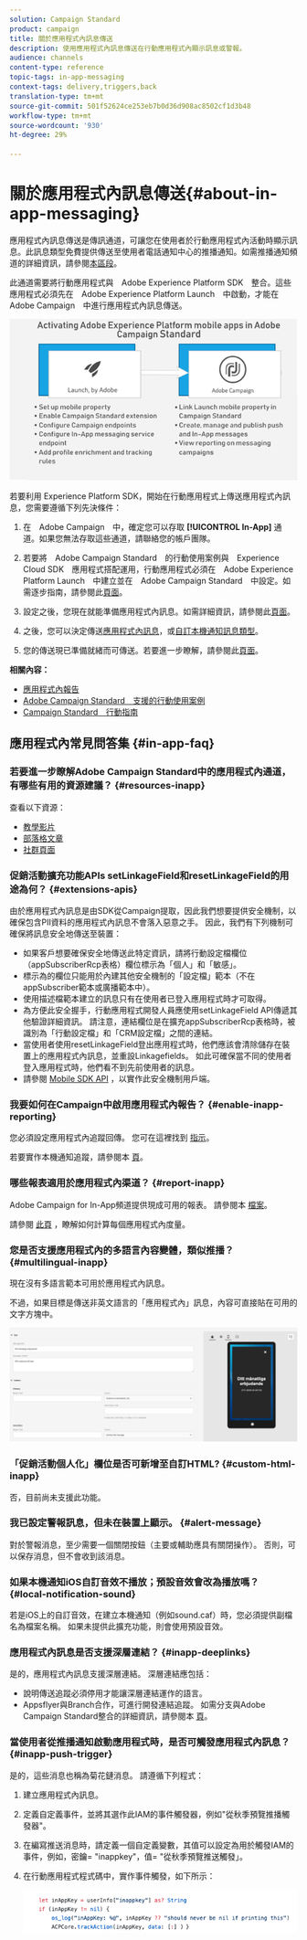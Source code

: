 ```yaml
---
solution: Campaign Standard
product: campaign
title: 關於應用程式內訊息傳送
description: 使用應用程式內訊息傳送在行動應用程式內顯示訊息或警報。
audience: channels
content-type: reference
topic-tags: in-app-messaging
context-tags: delivery,triggers,back
translation-type: tm+mt
source-git-commit: 501f52624ce253eb7b0d36d908ac8502cf1d3b48
workflow-type: tm+mt
source-wordcount: '930'
ht-degree: 29%

---
```



# 關於應用程式內訊息傳送{#about-in-app-messaging}

應用程式內訊息傳送是傳訊通道，可讓您在使用者於行動應用程式內活動時顯示訊息。此訊息類型免費提供傳送至使用者電話通知中心的推播通知。如需推播通知頻道的詳細資訊，請參閱[本區段](../../channels/using/about-push-notifications.md)。

此通道需要將行動應用程式與　Adobe Experience Platform SDK　整合。這些應用程式必須先在　Adobe Experience Platform Launch　中啟動，才能在　Adobe Campaign　中進行應用程式內訊息傳送。

![](assets/launch_campaign.png)

若要利用 Experience Platform SDK，開始在行動應用程式上傳送應用程式內訊息，您需要遵循下列先決條件：

1. 在　Adobe Campaign　中，確定您可以存取 **[!UICONTROL In-App]** 通道。如果您無法存取這些通道，請聯絡您的帳戶團隊。

1. 若要將　Adobe Campaign Standard　的行動使用案例與　Experience Cloud SDK　應用程式搭配運用，行動應用程式必須在　Adobe Experience Platform Launch　中建立並在　Adobe Campaign Standard　中設定。如需逐步指南，請參閱此[頁面](https://helpx.adobe.com/tw/campaign/kb/configuring-app-sdk.html)。

1. 設定之後，您現在就能準備應用程式內訊息。如需詳細資訊，請參閱此[頁面](../../channels/using/preparing-and-sending-an-in-app-message.md#preparing-your-in-app-message)。

1. 之後，您可以決定傳送[應用程式內訊息](../../channels/using/customizing-an-in-app-message.md)，或[自訂本機通知訊息類型](../../channels/using/customizing-an-in-app-message.md#customizing-a-local-notification-message-type)。

1. 您的傳送現已準備就緒而可傳送。若要進一步瞭解，請參閱此[頁面](../../channels/using/preparing-and-sending-an-in-app-message.md#sending-your-in-app-message)。

**相關內容：**

* [應用程式內報告](../../reporting/using/in-app-report.md)
* [Adobe Campaign Standard　支援的行動使用案例](https://helpx.adobe.com/tw/campaign/kb/configure-launch-rules-acs-use-cases.html)
* [Campaign Standard　行動指南](https://helpx.adobe.com/tw/campaign/kb/acs-mobile.html)

## 應用程式內常見問答集 {#in-app-faq}

### 若要進一步瞭解Adobe Campaign Standard中的應用程式內通道，有哪些有用的資源建議？ {#resources-inapp}

查看以下資源：

* [教學影片](https://docs.adobe.com/content/help/en/campaign-standard-learn/tutorials/communication-channels/mobile/in-app/in-app-message-overview.html)
* [部落格文章](https://theblog.adobe.com/get-more-out-of-the-new-in-app-message-channel-from-adobe-campaign/)
* [社群頁面](https://experienceleaguecommunities.adobe.com/t5/adobe-campaign-standard/ct-p/adobe-campaign-standard-community)

### 促銷活動擴充功能APIs setLinkageField和resetLinkageField的用途為何？ {#extensions-apis}

由於應用程式內訊息是由SDK從Campaign提取，因此我們想要提供安全機制，以確保包含PII資料的應用程式內訊息不會落入惡意之手。 因此，我們有下列機制可確保將訊息安全地傳送至裝置：

* 如果客戶想要確保安全地傳送此特定資訊，請將行動設定檔欄位（appSubscriberRcp表格）欄位標示為「個人」和「敏感」。
* 標示為的欄位只能用於內建其他安全機制的「設定檔」範本（不在appSubscriber範本或廣播範本中）。
* 使用描述檔範本建立的訊息只有在使用者已登入應用程式時才可取得。
* 為方便此安全握手，行動應用程式開發人員應使用setLinkageField API傳遞其他驗證詳細資訊。 請注意，連結欄位是在擴充appSubscriberRcp表格時，被識別為「行動設定檔」和「CRM設定檔」之間的連結。
* 當使用者使用resetLinkageField登出應用程式時，他們應該會清除儲存在裝置上的應用程式內訊息，並重設Linkagefields。 如此可確保當不同的使用者登入應用程式時，他們看不到先前使用者的訊息。
* 請參閱 [Mobile SDK API](https://aep-sdks.gitbook.io/docs/using-mobile-extensions/adobe-campaign-standard/adobe-campaign-standard-api-reference) ，以實作此安全機制用戶端。

### 我要如何在Campaign中啟用應用程式內報告？ {#enable-inapp-reporting}

您必須設定應用程式內追蹤回傳。 您可在這裡找到 [指示](https://helpx.adobe.com/campaign/kb/config-app-in-launch.html#InApptrackingpostback)。

若要實作本機通知追蹤，請參閱本 [頁](../../administration/using/local-tracking.md)。

### 哪些報表適用於應用程式內渠道？ {#report-inapp}

Adobe Campaign for In-App頻道提供現成可用的報表。 請參閱本 [檔案](../../reporting/using/in-app-report.md)。

請參閱 [此頁](../../reporting/using/indicator-calculation.md#in-app-delivery) ，瞭解如何計算每個應用程式內度量。

### 您是否支援應用程式內的多語言內容變體，類似推播？ {#multilingual-inapp}

現在沒有多語言範本可用於應用程式內訊息。

不過，如果目標是傳送非英文語言的「應用程式內」訊息，內容可直接貼在可用的文字方塊中。

![](assets/faq_inapp.png)

### 「促銷活動個人化」欄位是否可新增至自訂HTML? {#custom-html-inapp}

否，目前尚未支援此功能。

### 我已設定警報訊息，但未在裝置上顯示。 {#alert-message}

對於警報消息，至少需要一個關閉按鈕（主要或輔助應具有關閉操作）。 否則，可以保存消息，但不會收到該消息。

### 如果本機通知iOS自訂音效不播放；預設音效會改為播放嗎？ {#local-notification-sound}

若是iOS上的自訂音效，在建立本機通知（例如sound.caf）時，您必須提供副檔名為檔案名稱。 如果未提供此擴充功能，則會使用預設音效。

### 應用程式內訊息是否支援深層連結？ {#inapp-deeplinks}

是的，應用程式內訊息支援深層連結。 深層連結應包括：

* 說明傳送追蹤必須停用才能讓深層連結運作的語言。
* Appsflyer與Branch合作，可進行開發連結追蹤。 如需分支與Adobe Campaign Standard整合的詳細資訊，請參閱本 [頁](https://help.branch.io/using-branch/docs/adobe-campaign-standard-1)。

### 當使用者從推播通知啟動應用程式時，是否可觸發應用程式內訊息？ {#inapp-push-trigger}

是的，這些消息也稱為菊花鏈消息。 請遵循下列程式：

1. 建立應用程式內訊息。

1. 定義自定義事件，並將其選作此IAM的事件觸發器，例如&quot;從秋季預覽推播觸發器&quot;。

1. 在編寫推送消息時，請定義一個自定義變數，其值可以設定為用於觸發IAM的事件，例如，密鑰= &quot;inappkey&quot;，值= &quot;從秋季預覽推送觸發」。

1. 在行動應用程式程式碼中，實作事件觸發，如下所示：

   ![](assets/faq_inapp_2.png)
